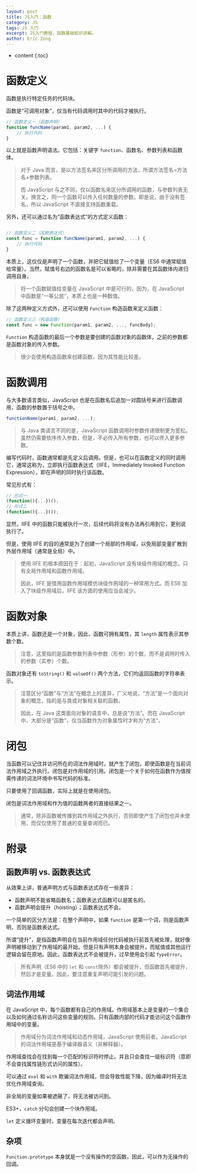 ```yaml
---
layout: post
title: JS入门：函数
category: JS
tags: JS 入门
excerpt: JS入门教程，函数基础知识讲解。
author: Eric Zong
---
```


* content
{:toc}

# 函数定义

函数是执行特定任务的代码块。

函数是“可调用对象”，仅当有代码调用时其中的代码才被执行。

```js
// 函数定义一（函数声明）
function funcName(param1, param2, ...) {
    // 执行代码
}
```

以上就是函数声明语法。它包括：关键字 `function`、函数名、参数列表和函数体。

> 对于 Java 而言，是以方法签名来区分所调用的方法，所谓方法签名=方法名+参数列表。
>
> 而 JavaScript 与之不同，仅以函数名来区分所调用的函数，与参数列表无关。换言之，同一个函数可以传入任何数量的参数。即是说，由于没有签名，所以 JavaScript 不直接支持函数重载。

另外，还可以通过名为“函数表达式”的方式定义函数：

```js

// 函数定义二（函数表达式）
const func = function funcName(param1, param2, ...) {
    // 执行代码
}
```

本质上，这仅仅是声明了一个函数，并把它赋值给了一个变量（ES6 中通常赋值给常量）。当然，赋值号右边的函数名是可以省略的，除非需要在其函数体内递归调用自身。

> 将一个函数赋值给变量在 JavaScript 中是可行的，因为，在 JavaScript 中函数是“一等公民”，本质上也是一种数值。

除了这两种定义方式外，还可以使用 `Function` 构造函数来定义函数：

```js
// 函数定义三（构造函数）
const func = new Function(param1, param2, ..., funcBody);
```

`Function` 构造函数的最后一个参数是要创建的函数对象的函数体，之前的参数都是函数对象的传入参数。

> 很少会使用构造函数来创建函数，因为其性能比较差。

# 函数调用

与大多数语言类似，JavaScript 也是在函数名后追加一对圆括号来进行函数调用，函数的参数置于括号之中。

```js
functionName(param1, param2, ...);
```

> 与 Java 类语言不同的是，JavaScript 函数调用时参数传递限制更为宽松。虽然仍需要依序传入参数，但是，不必传入所有参数，也可以传入更多参数。

编写代码时，函数通常都是先定义后调用。但是，也可以在函数定义的同时调用它，通常这称为，立即执行函数表达式（IIFE，Immediately Invoked Function Expression），即在声明的同时执行该函数。

常见形式有：

```javascript
// 形式一
(function(){...})();
// 形式二
(function(){...}());
```

显然，IIFE 中的函数只能被执行一次，后续代码将没有办法再引用到它，更别说执行了。

但是，使用 IIFE 的目的通常是为了创建一个局部的作用域，以免局部变量扩散到外层作用域（通常是全局）中。

> 使用 IIFE 的根本原因在于：起初，JavaScript 没有块级作用域的概念，只有全局作用域和函数作用域。
>
> 因此，IIFE 是借用函数作用域模仿块级作用域的一种常用方式。而 ES6 加入了块级作用域后，IIFE 该方面的使用应当会减少。

# 函数对象

本质上讲，函数还是一个对象，因此，函数可拥有属性，其 `length` 属性表示其参数个数。

> 注意，这里指的是函数参数列表中参数（形参）的个数，而不是调用时传入的参数（实参）个数。

函数对象还有 `toString()` 和 `valueOf()` 两个方法，它们均返回函数的字符串表示。

> 注意区分“函数”与“方法”在概念上的差异，广义地说，“方法”是一个面向对象的概念，指的是与类或对象相关联的函数。
>
> 因此，在 Java 这类面向对象的语言中，总是说“方法”。而在 JavaScript 中，大部分是“函数”，仅当函数作为对象属性时才称为“方法”。

# 闭包

当函数可以记住并访问所在的词法作用域时，就产生了闭包，即使函数是在当前词法作用域之外执行。闭包是对作用域的引用。闭包是一个关于如何在函数作为值按需传递的词法环境中书写代码的标准。

只要使用了回调函数，实际上就是在使用闭包。

闭包是词法作用域和作为值的函数两者的直接结果之一。

> 通常，除非函数被传播到其作用域之外执行，否则即使产生了闭包也并未使用，而仅仅使用了普通的变量查询而已。

# 附录

## 函数声明 vs. 函数表达式

从效果上讲，普通声明方式与函数表达式存在一些差异：

- 函数声明不能省略函数名；函数表达式函数可以是匿名的。
- 函数声明会提升（hoisting）；函数表达式不会。

一个简单的区分方法是：在整个声明中，如果 `function` 是第一个词，则是函数声明，否则是函数表达式。

所谓“提升”，是指函数声明会在当前作用域任何代码被执行前首先被处理，就好像声明被移动到了作用域的最开始。但是只有声明本身会被提升，而赋值或其他运行逻辑会留在原地。因此，函数表达式不会被提升，过早使用会引起 `TypeError`。

> 所有声明（ES6 中的 `let` 和 `const`除外）都会被提升，但函数首先被提升，然后才是变量。因此，要注意重复声明可能引发的问题。

## 词法作用域

在 JavaScript 中，每个函数都有自己的作用域。作用域基本上是变量的一个集合以及如何通过名称访问这些变量的规则。只有函数内部的代码才能访问这个函数作用域中的变量。

> 作用域分为词法作用域和动态作用域，JavaScript 使用前者。JavaScript 的词法作用域是基于编译器语义（非解释器）。

作用域查找会在找到每一个匹配的标识符时停止。并且只会查找一级标识符（意即不会查找属性链形式访问的属性）。

可以通过 `eval` 和 `with` 欺骗词法作用域，但会导致性能下降，因为编译时将无法优化作用域查询。

非全局的变量如果被遮蔽了，将无法被访问到。

ES3+，`catch` 分句会创建一个块作用域。

`let` 定义循环变量时，变量在每次迭代都会声明。

## 杂项

`Function.prototype` 本身就是一个没有操作的空函数，因此，可以作为无操作的回调。